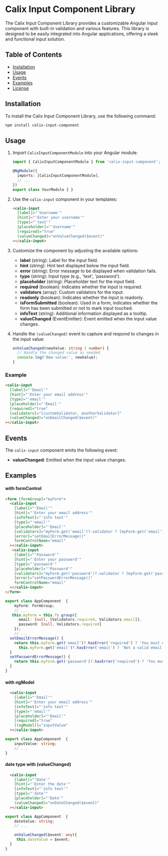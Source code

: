# Calix Input Component Library

The Calix Input Component Library provides a customizable Angular input component with built-in validation and various features. This library is designed to be easily integrated into Angular applications, offering a sleek and functional input solution.

## Table of Contents

- [Installation](#installation)
- [Usage](#usage)
- [Events](#events)
- [Examples](#example)
- [License](#license)

## Installation

To install the Calix Input Component Library, use the following command:

```bash
npm install calix-input-component
```

## Usage

1. Import `CalixInputComponentModule` into your Angular module:

    ```typescript
    import { CalixInputComponentModule } from 'calix-input-component';

    @NgModule({
      imports: [CalixInputComponentModule],
      // ...
    })
    export class YourModule { }
    ```

2. Use the `calix-input` component in your templates:

    ```html
    <calix-input
      [label]="'Username'"
      [hint]="'Enter your username'"
      [type]="'text'"
      [placeholder]="'Username'"
      [required]="true"
      (valueChanged)="onValueChanged($event)"
    ></calix-input>
    ```

3. Customize the component by adjusting the available options:

   - **label** (string): Label for the input field.
   - **hint** (string): Hint text displayed below the input field.
   - **error** (string): Error message to be displayed when validation fails.
   - **type** (string): Input type (e.g., 'text', 'password').
   - **placeholder** (string): Placeholder text for the input field.
   - **required** (boolean): Indicates whether the input is required.
   - **validators** (array): Custom validators for the input.
   - **readonly** (boolean): Indicates whether the input is readonly.
   - **isFormSubmitted** (boolean): Used in a form, indicates whether the form has been submitted or not to mark input touched.
   - **infoText** (string): Additional information displayed as a tooltip.
   - **valueChanged** (EventEmitter): Event emitted when the input value changes.

4. Handle the `(valueChanged)` event to capture and respond to changes in the input value:

    ```typescript
    onValueChanged(newValue: string | number) {
      // Handle the changed value as needed
      console.log('New value:', newValue);
    }
    ```

### Example

```html
<calix-input
  [label]="'Email'"
  [hint]="'Enter your email address'"
  [type]="'email'"
  [placeholder]="'Email'"
  [required]="true"
  [validators]="[customValidator, anotherValidator]"
  (valueChanged)="onEmailChanged($event)"
></calix-input>
```

## Events

The `calix-input` component emits the following event:

- **valueChanged**: Emitted when the input value changes.

## Examples
#### with formControl
```html
<form [formGroup]="myForm">
  <calix-input
    [label]="'Email'"
    [hint]="'Enter your email address'"
    [infoText]="'info text'"
    [type]="'email'"
    [placeholder]="'Email'"
    [validators]="myForm.get('email')?.validator ? [myForm.get('email')?.validator] : []"
    [error]="setEmailErrorMessage()"
    formControlName="email"
  ></calix-input>
   <calix-input
    [label]="'Password'"
    [hint]="'Enter your password'"
    [type]="'password'"
    [placeholder]="'Password'"
    [validators]="myForm.get('password')?.validator ? [myForm.get('password')?.validator] : []"
    [error]="setPasswordErrorMessage()"
    formControlName="email"
  ></calix-input>
</form>
```
``` typescript
export class AppComponent  {
    myForm: FormGroup;
    // ...
   this.myForm = this.fb.group({
      email: [null, [Validators.required, Validators.email]],
      password: [null, Validators.required]
    });
    // ...
  setEmailErrorMessage() {
    return this.myForm.get('email')?.hasError('required') ? 'You must enter a value' :
      this.myForm.get('email')?.hasError('email') ? 'Not a valid email' : '';
  }
  setPasswordErrorMessage() {
    return this.myForm.get('password')?.hasError('required') ? 'You must enter a value' : '';
  }
}
```
#### with ngModel
```html
  <calix-input
    [label]="'Email'"
    [hint]="'Enter your email address'"
    [infoText]="'info text'"
    [type]="'email'"
    [placeholder]="'Email'"
    [required]="true"
    [(ngModel)]="inputValue"
  ></calix-input>

```
``` typescript
export class AppComponent  {
    inputValue: string;
    // ...
}
```
#### date type with (valueChanged)
```html
  <calix-input
    [label]="'Date'"
    [hint]="'Enter the date'"
    [infoText]="'info text'"
    [type]="'date'"
    [placeholder]="'Date'"
    (valueChanged)="onDateChanged($event)"
  ></calix-input>

```
``` typescript
export class AppComponent  {
    dateValue: string;
    // ...

    onValueChanged($event: any){
     this.dateValue = $event;
  }
}
```